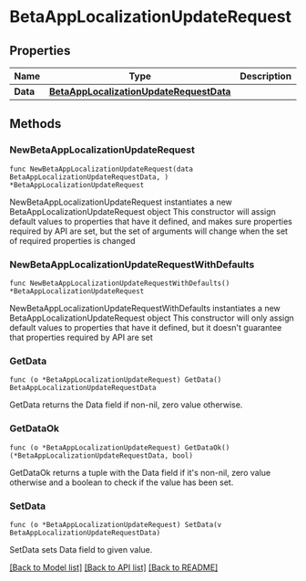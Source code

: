 # BetaAppLocalizationUpdateRequest

## Properties

Name | Type | Description | Notes
------------ | ------------- | ------------- | -------------
**Data** | [**BetaAppLocalizationUpdateRequestData**](BetaAppLocalizationUpdateRequestData.md) |  | 

## Methods

### NewBetaAppLocalizationUpdateRequest

`func NewBetaAppLocalizationUpdateRequest(data BetaAppLocalizationUpdateRequestData, ) *BetaAppLocalizationUpdateRequest`

NewBetaAppLocalizationUpdateRequest instantiates a new BetaAppLocalizationUpdateRequest object
This constructor will assign default values to properties that have it defined,
and makes sure properties required by API are set, but the set of arguments
will change when the set of required properties is changed

### NewBetaAppLocalizationUpdateRequestWithDefaults

`func NewBetaAppLocalizationUpdateRequestWithDefaults() *BetaAppLocalizationUpdateRequest`

NewBetaAppLocalizationUpdateRequestWithDefaults instantiates a new BetaAppLocalizationUpdateRequest object
This constructor will only assign default values to properties that have it defined,
but it doesn't guarantee that properties required by API are set

### GetData

`func (o *BetaAppLocalizationUpdateRequest) GetData() BetaAppLocalizationUpdateRequestData`

GetData returns the Data field if non-nil, zero value otherwise.

### GetDataOk

`func (o *BetaAppLocalizationUpdateRequest) GetDataOk() (*BetaAppLocalizationUpdateRequestData, bool)`

GetDataOk returns a tuple with the Data field if it's non-nil, zero value otherwise
and a boolean to check if the value has been set.

### SetData

`func (o *BetaAppLocalizationUpdateRequest) SetData(v BetaAppLocalizationUpdateRequestData)`

SetData sets Data field to given value.



[[Back to Model list]](../README.md#documentation-for-models) [[Back to API list]](../README.md#documentation-for-api-endpoints) [[Back to README]](../README.md)



